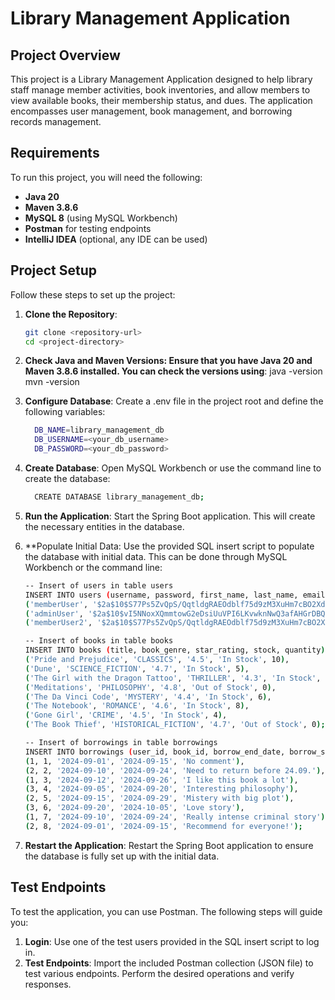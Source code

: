 # Library Management Application

## Project Overview

This project is a Library Management Application designed to help library staff manage member activities, book inventories, and allow members to view available books, their membership status, and dues. The application encompasses user management, book management, and borrowing records management.

## Requirements

To run this project, you will need the following:

- **Java 20**
- **Maven 3.8.6**
- **MySQL 8** (using MySQL Workbench)
- **Postman** for testing endpoints
- **IntelliJ IDEA** (optional, any IDE can be used)

## Project Setup

Follow these steps to set up the project:

1. **Clone the Repository**:
   ```bash
   git clone <repository-url>
   cd <project-directory>
   
2. **Check Java and Maven Versions: Ensure that you have Java 20 and Maven 3.8.6 installed. You can check the versions using**:
  java -version
   mvn -version

3. **Configure Database**:
   Create a .env file in the project root and define the following variables:
   ```bash
     DB_NAME=library_management_db
     DB_USERNAME=<your_db_username>
     DB_PASSWORD=<your_db_password>

5. **Create Database**:
   Open MySQL Workbench or use the command line to create the database:
   ```bash
     CREATE DATABASE library_management_db;

7. **Run the Application**:
   Start the Spring Boot application. This will create the necessary entities in the database.

8. **Populate Initial Data:
   Use the provided SQL insert script to populate the database with initial data. This can be done through MySQL Workbench or the command line:
   ```bash
   -- Insert of users in table users
   INSERT INTO users (username, password, first_name, last_name, email, role, membership_type) VALUES
   ('memberUser', '$2a$10$S77Ps5ZvQpS/QqtldgRAEOdblf75d9zM3XuHm7cBO2XdG01K8gDVG', 'Member', 'User', 'member@example.com', 'MEMBER', 'PREMIUM'),
   ('adminUser', '$2a$10$vI5NNoxXQmmtowG2eDsiUuVPI6LKvwknNwQ3afAHGrDBQv8LWsbcC', 'Admin', 'User', 'admin@example.com', 'EMPLOYEE', 'PREMIUM_PLUS'),
   ('memberUser2', '$2a$10$S77Ps5ZvQpS/QqtldgRAEOdblf75d9zM3XuHm7cBO2XdG01K8gDVG', 'Member2', 'User2', 'member2@example.com', 'MEMBER', 'FREE');
   
   -- Insert of books in table books
   INSERT INTO books (title, book_genre, star_rating, stock, quantity) VALUES
   ('Pride and Prejudice', 'CLASSICS', '4.5', 'In Stock', 10),
   ('Dune', 'SCIENCE_FICTION', '4.7', 'In Stock', 5),
   ('The Girl with the Dragon Tattoo', 'THRILLER', '4.3', 'In Stock', 7),
   ('Meditations', 'PHILOSOPHY', '4.8', 'Out of Stock', 0),
   ('The Da Vinci Code', 'MYSTERY', '4.4', 'In Stock', 6),
   ('The Notebook', 'ROMANCE', '4.6', 'In Stock', 8),
   ('Gone Girl', 'CRIME', '4.5', 'In Stock', 4),
   ('The Book Thief', 'HISTORICAL_FICTION', '4.7', 'Out of Stock', 0);
   
   -- Insert of borrowings in table borrowings
   INSERT INTO borrowings (user_id, book_id, borrow_end_date, borrow_start_date, comments) VALUES
   (1, 1, '2024-09-01', '2024-09-15', 'No comment'),
   (2, 2, '2024-09-10', '2024-09-24', 'Need to return before 24.09.'),
   (1, 3, '2024-09-12', '2024-09-26', 'I like this book a lot'),
   (3, 4, '2024-09-05', '2024-09-20', 'Interesting philosophy'),
   (2, 5, '2024-09-15', '2024-09-29', 'Mistery with big plot'),
   (3, 6, '2024-09-20', '2024-10-05', 'Love story'),
   (1, 7, '2024-09-10', '2024-09-24', 'Really intense criminal story'),
   (2, 8, '2024-09-01', '2024-09-15', 'Recommend for everyone!');

9. **Restart the Application**:
   Restart the Spring Boot application to ensure the database is fully set up with the initial data.
  
## Test Endpoints
To test the application, you can use Postman. The following steps will guide you:

1. **Login**:
   Use one of the test users provided in the SQL insert script to log in.
2. **Test Endpoints**:
   Import the included Postman collection (JSON file) to test various endpoints.
   Perform the desired operations and verify responses.
